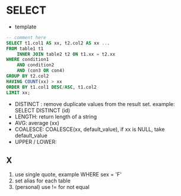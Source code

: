 # SELECT

- template
```sql
-- comment here 
SELECT t1.col1 AS xx, t2.col2 AS xx ...
FROM table1 t1
    INNER JOIN table2 t2 ON t1.xx = t2.xx
WHERE condition1 
    AND condition2
    AND (con3 OR con4)
GROUP BY t2.col2
HAVING COUNT(xx) > xx
ORDER BY t1.col1 DESC/ASC, t1.col2
LIMIT xx;
```

- DISTINCT : remove duplicate values from the result set. example: SELECT DISTINCT (id)
- LENGTH: return length of a string
- AVG: average (xx)
- COALESCE: COALESCE(xx, default_value), if xx is NULL, take default_value
- UPPER / LOWER: 

## X
1. use single quote, example WHERE sex = 'F'
2. set alias for each table
3. (personal) use != for not equal




